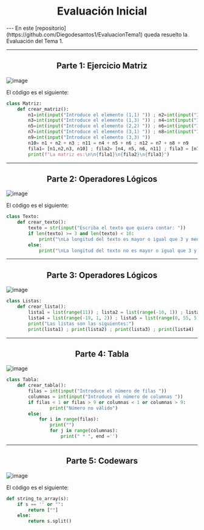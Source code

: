 <h1 align="center">Evaluación Inicial</h1>
---
En este [repositorio](https://github.com/Diegodesantos1/EvaluacionTema1) queda resuelto la Evaluación del Tema 1.

***

<h2 align="center">Parte 1: Ejercicio Matriz</h2>

![image](https://user-images.githubusercontent.com/91721855/191992796-92567c2f-7bae-4828-ac96-0f55bed6078e.png)

El código es el siguiente:
```python
class Matriz:
    def crear_matriz():
        n1=int(input("Introduce el elemento (1,1) ")) ; n2=int(input("Introduce el elemento (1,2) "))
        n3=int(input("Introduce el elemento (1,3) ")) ; n4=int(input("Introduce el elemento (2,1) "))
        n5=int(input("Introduce el elemento (2,2) ")) ; n6=int(input("Introduce el elemento (2,3) "))
        n7=int(input("Introduce el elemento (3,1) ")) ; n8=int(input("Introduce el elemento (3,2) "))
        n9=int(input("Introduce el elemento (3,3) "))
        n10= n1 + n2 + n3 ; n11 = n4 + n5 + n6 ; n12 = n7 + n8 + n9
        fila1= [n1,n2,n3, n10] ; fila2= [n4, n5, n6, n11] ; fila3 = [n7,n8,n9, n11]
        print(f"La matriz es:\n\n{fila1}\n{fila2}\n{fila3}")
```

***

<h2 align="center">Parte 2: Operadores Lógicos</h2>

![image](https://user-images.githubusercontent.com/91721855/191992872-24bdd5cc-6ed3-4203-9df4-0b97acea084c.png)

El código es el siguiente:
```python
class Texto:
    def crear_texto():
        texto = str(input("Escriba el texto que quiera contar: "))
        if len(texto) >= 3 and len(texto) < 10:
            print("\nLa longitud del texto es mayor o igual que 3 y menor que 10 \nTRUE")
        else:
            print("\nLa longitud del texto no es mayor o igual que 3 y menor que 10\nFALSE")
```

***

<h2 align="center">Parte 3: Operadores Lógicos</h2>

![image](https://user-images.githubusercontent.com/91721855/191992975-e36897d3-832c-494c-bc08-4994f59170ad.png)

```python
class Listas:
    def crear_lista():
        lista1 = list(range(11)) ; lista2 = list(range(-10, 1)) ; lista3 = list(range(0, 22, 2))
        lista4 = list(range(-19, 1, 2)) ; lista5 = list(range(0, 55, 5))
        print("Las listas son las siguientes:")
        print(lista1) ; print(lista2) ; print(lista3) ; print(lista4) ; print(lista5)
```

***

<h2 align="center">Parte 4: Tabla</h2>

![image](https://user-images.githubusercontent.com/91721855/191993039-82306d20-a321-4a81-a4e2-6c671c0cab93.png)

```python
class Tabla:
    def crear_tabla():
        filas = int(input("Introduce el número de filas "))
        columnas = int(input("Introduce el número de columnas "))
        if filas < 1 or filas > 9 or columnas < 1 or columnas > 9:
                print("Número no válido")
        else:
            for i in range(filas):
                print("")
                for j in range(columnas):
                    print(" * ", end ='')
```

***

<h2 align="center">Parte 5: Codewars</h2>

![image](https://user-images.githubusercontent.com/91721855/191952640-9c135519-1de9-4974-ab6a-c4cad2295c76.png)

El código es el siguiente:
```python
def string_to_array(s):
    if s == '' or "":
        return [""]
    else:
        return s.split()
```
